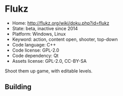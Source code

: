 # Flukz

- Home: http://flukz.org/wiki/doku.php?id=flukz
- State: beta, inactive since 2014
- Platform: Windows, Linux
- Keyword: action, content open, shooter, top-down
- Code language: C++
- Code license: GPL-2.0
- Code dependency: Qt
- Assets license: GPL-2.0, CC-BY-SA

Shoot them up game, with editable levels.

## Building
